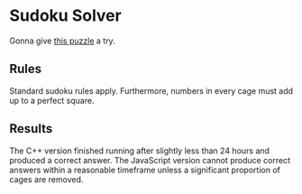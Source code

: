 # Sudoku Solver

Gonna give [this puzzle](https://cracking-the-cryptic.web.app/sudoku/36r8R9FNnN) a try.

## Rules

Standard sudoku rules apply. Furthermore, numbers in every cage must add up to a perfect square.

## Results

The C++ version finished running after slightly less than 24 hours and produced a correct answer. The JavaScript version cannot produce correct answers within a reasonable timeframe unless a significant proportion of cages are removed.
